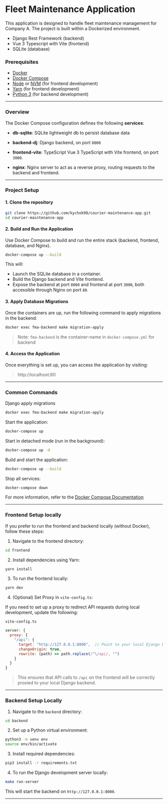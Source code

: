 # Fleet Maintenance Application

This application is designed to handle fleet maintenance management for Company A. 
The project is built within a Dockerized environment.
- Django Rest Framework (backend)
- Vue 3 Typescript with Vite (frontend)
- SQLite (database)

### Prerequisites
- [Docker](https://docs.docker.com/engine/install/)
- [Docker Compose](https://docs.docker.com/compose/install/)
- [Node](https://nodejs.org/en/download/package-manager) or [NVM](https://www.freecodecamp.org/news/node-version-manager-nvm-install-guide/) (for frontend development)
- [Yarn](https://classic.yarnpkg.com/lang/en/docs/install/#mac-stable) (for frontend development)
- [Python 3](https://www.python.org/downloads/) (for backend development)

---
### Overview

The Docker Compose configuration defines the following **services**:
- **db-sqlite**: SQLite lightweight db to persist database data

- **backend-dj**: Django backend, on port `8000`

- **frontend-vite**: TypeScript Vue 3 TypeScript with Vite frontend, on port `3000`.

- **nginx**: Nginx server to act as a reverse proxy, routing requests to the backend and frontend.
---

### Project Setup
#### 1. Clone the repository

```bash
git clone https://github.com/kychok98/courier-maintenance-app.git
cd courier-maintenance-app
```

#### 2. Build and Run the Application
   Use Docker Compose to build and run the entire stack (backend, frontend, database, and Nginx).
```bash
docker-compose up --build
```
This will:
- Launch the SQLite database in a container.
- Build the Django backend and Vite frontend.
- Expose the backend at port `8000` and frontend at port `3000`, both accessible through Nginx on port `80`.

#### 3. Apply Database Migrations
Once the containers are up, run the following command to apply migrations in the backend:
```bash
docker exec fma-backend make migration-apply
```
> Note: `fma-backend` is the container-name in `docker-compose.yml` for backend

#### 4. Access the Application
Once everything is set up, you can access the application by visiting:
> http://localhost:80


---
### Common Commands
Django apply migrations
```bash
docker exec fma-backend make migration-apply
```

Start the application:
```bash 
docker-compose up
```

Start in detached mode (run in the background):
```bash 
docker-compose up -d
```

Build and start the application:
```bash 
docker-compose up --build
```

Stop all services:
```bash 
docker-compose down
```
For more information, refer to the [Docker Compose Documentation](https://docs.docker.com/reference/cli/docker/compose/up/)

---
### Frontend Setup locally
If you prefer to run the frontend and backend locally (without Docker), follow these steps:
1. Navigate to the frontend directory:
```bash
cd frontend
```
2. Install dependencies using Yarn:
```bash
yarn install
```
3. To run the frontend locally:
```bash
yarn dev
```
4. (Optional) Set Proxy in `vite-config.ts`: 

If you need to set up a proxy to redirect API requests during local development, update the following:

`vite-config.ts`
```javascript
server: {
  proxy: {
    "/api": {
      target: "http://127.0.0.1:8000",  // Point to your local Django backend
      changeOrigin: true,
      rewrite: (path) => path.replace(/^\/api/, "")
    }
  }
}
```
>This ensures that API calls to `/api` on the frontend will be correctly proxied to your local Django backend.

---
### Backend Setup Locally
1. Navigate to the `backend` directory:
```bash
cd backend
```
2. Set up a Python virtual environment:
```bash
python3 -m venv env
source env/bin/activate
```
3. Install required dependencies:
```bash
pip3 install -r requirements.txt
```
4. To run the Django development server locally:
```bash
make run-server 
```

This will start the backend on `http://127.0.0.1:8000`.

---

